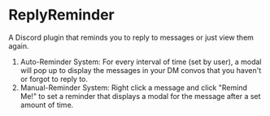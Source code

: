 # ReplyReminder

A Discord plugin that reminds you to reply to messages or just view them again. 

1. Auto-Reminder System: For every interval of time (set by user), a modal will pop up to display the messages in your DM convos that you haven't or forgot to reply to.
2. Manual-Reminder System: Right click a message and click "Remind Me!" to set a reminder that displays a modal for the message
   after a set amount of time. 

